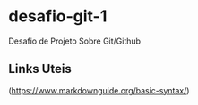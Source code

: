 # desafio-git-1
Desafio de Projeto Sobre Git/Github

## Links Uteis
(https://www.markdownguide.org/basic-syntax/)
